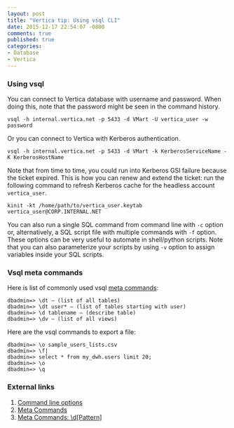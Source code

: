 ```yaml
---
layout: post
title: "Vertica tip: Using vsql CLI"
date: 2015-12-17 22:54:07 -0800
comments: true
published: true
categories: 
- Database
- Vertica
---
```


### Using vsql

You can connect to Vertica database with username and password. When doing this, note that the password might be seen in the command history.

```
vsql -h internal.vertica.net -p 5433 -d VMart -U vertica_user -w password 
```

Or you can connect to Vertica with Kerberos authentication.

```
vsql -h internal.vertica.net -p 5433 -d VMart -k KerberosServiceName -K KerberosHostName
```

Note that from time to time, you could run into Kerberos GSI failure because the ticket expired. This is how you can renew and extend the ticket: run the following command to refresh Kerberos cache for the headless account `vertica_user`.

``` 
kinit -kt /home/path/to/vertica_user.keytab vertica_user@CORP.INTERNAL.NET
```

You can also run a single SQL command from command line with `-c` option or, alternatively, a SQL script file with multiple commands with `-f` option. 
These options can be very useful to automate in shell/python scripts. 
Note that you can also parameterize your scripts by using `-v` option to assign variables inside your SQL scripts. 

### Vsql meta commands

Here is list of commonly used vsql [meta commands](http://my.vertica.com/docs/7.0.x/HTML/index.htm#Authoring/ProgrammersGuide/vsql/Meta-Commands.htm):

```
dbadmin=> \dt — (list of all tables)
dbadmin=> \dt user* — (list of tables starting with user)
dbadmin=> \d tablename — (describe table)
dbadmin=> \dv — (list of all views)
```

Here are the vsql commands to export a file:

```
dbadmin=> \o sample_users_lists.csv
dbadmin=> \f|
dbadmin=> select * from my_dwh.users limit 20;
dbadmin=> \o
dbadmin=> \q
```

### External links

1. [Command line options](https://my.vertica.com/docs/7.1.x/HTML/index.htm#Authoring/ConnectingToHPVertica/vsql/CommandLineOptions.htm)
1. [Meta Commands](http://my.vertica.com/docs/7.0.x/HTML/index.htm#Authoring/ProgrammersGuide/vsql/Meta-Commands.htm)
1. [Meta Commands: \d[Pattern]](http://my.vertica.com/docs/7.0.x/HTML/index.htm#Authoring/ProgrammersGuide/vsql/Meta-Commands/TheDPATTERNMeta-commands.htm)

